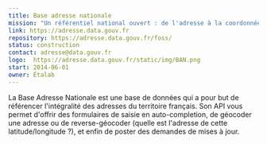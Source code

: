 ```yaml
---
title: Base adresse nationale
mission: "Un référentiel national ouvert : de l'adresse à la coordonnée géographique."
link: https://adresse.data.gouv.fr
repository: https://adresse.data.gouv.fr/foss/
status: construction
contact: adresse@data.gouv.fr
logo:  https://adresse.data.gouv.fr/static/img/BAN.png
start: 2014-06-01
owner: Étalab
---
```


La Base Adresse Nationale est une base de données qui a pour but de référencer l'intégralité des adresses du territoire français. Son API vous permet d'offrir des formulaires de saisie en auto-completion, de géocoder une adresse ou de reverse-géocoder (quelle est l'adresse de cette latitude/longitude ?), et enfin de poster des demandes de mises à jour.
